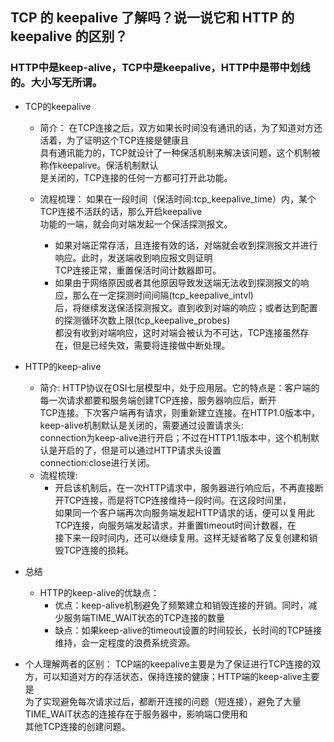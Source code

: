 ## TCP 的 keepalive 了解吗？说一说它和 HTTP 的 keepalive 的区别？

### HTTP中是keep-alive，TCP中是keepalive，HTTP中是带中划线的。大小写无所谓。

* TCP的keepalive
  * 简介：
      在TCP连接之后，双方如果长时间没有通讯的话，为了知道对方还活着，为了证明这个TCP连接是健康且  
      具有通讯能力的，TCP就设计了一种保活机制来解决该问题，这个机制被称作keepalive。保活机制默认  
      是关闭的，TCP连接的任何一方都可打开此功能。

  * 流程梳理：
    如果在一段时间（保活时间:tcp_keepalive_time）内，某个TCP连接不活跃的话，那么开启keepalive  
    功能的一端，就会向对端发起一个保活探测报文。
    * 如果对端正常存活，且连接有效的话，对端就会收到探测报文并进行响应。此时，发送端收到响应报文则证明  
      TCP连接正常，重置保活时间计数器即可。
    * 如果由于网络原因或者其他原因导致发送端无法收到探测报文的响应，那么在一定探测时间间隔(tcp_keepalive_intvl)  
      后，将继续发送保活探测报文。直到收到对端的响应；或者达到配置的探测循环次数上限(tcp_keepalive_probes)  
      都没有收到对端响应，这时对端会被认为不可达，TCP连接虽然存在，但是已经失效，需要将连接做中断处理。

* HTTP的keep-alive
  * 简介:
    HTTP协议在OSI七层模型中，处于应用层。它的特点是：客户端的每一次请求都要和服务端创建TCP连接，服务器响应后，断开  
    TCP连接。下次客户端再有请求，则重新建立连接。在HTTP1.0版本中，keep-alive机制默认是关闭的，需要通过设置请求头:  
    connection为keep-alive进行开启；不过在HTTP1.1版本中，这个机制默认是开启的了，但是可以通过HTTP请求头设置  
    connection:close进行关闭。
  * 流程梳理:
    * 开启该机制后，在一次HTTP请求中，服务器进行响应后，不再直接断开TCP连接，而是将TCP连接维持一段时间。在这段时间里，  
      如果同一个客户端再次向服务端发起HTTP请求的话，便可以复用此TCP连接，向服务端发起请求，并重置timeout时间计数器，在  
      接下来一段时间内，还可以继续复用。这样无疑省略了反复创建和销毁TCP连接的损耗。

* 总结
  * HTTP的keep-alive的优缺点：
    * 优点：keep-alive机制避免了频繁建立和销毁连接的开销。同时，减少服务端TIME_WAIT状态的TCP连接的数量
    * 缺点：如果keep-alive的timeout设置的时间较长，长时间的TCP链接维持，会一定程度的浪费系统资源。

* 个人理解两者的区别：
  TCP端的keepalive主要是为了保证进行TCP连接的双方，可以知道对方的存活状态，保持连接的健康；HTTP端的keep-alive主要是  
  为了实现避免每次请求过后，都断开连接的问题（短连接），避免了大量TIME_WAIT状态的连接存在于服务器中，影响端口使用和  
  其他TCP连接的创建问题。

